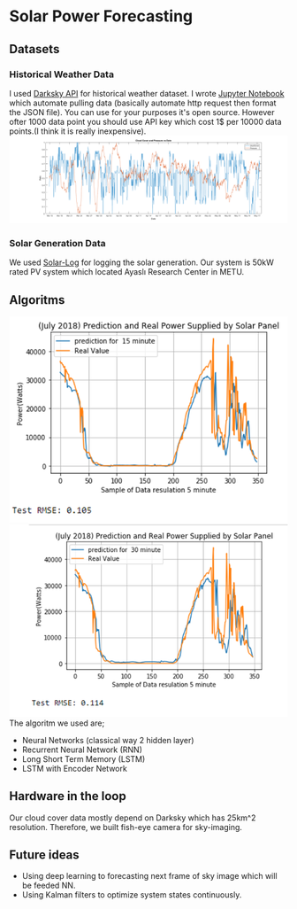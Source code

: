 # Solar Power Forecasting
## Datasets

### Historical Weather Data
I used [Darksky API](https://darksky.net/dev) for historical weather dataset. I wrote [Jupyter Notebook](https://github.com/nailtosun/Ayasli-Ges-Solar-Prediction/blob/master/Neural%20Network/Darksky-api/Datapulling.ipynb) which automate pulling data (basically automate http request then format the JSON file). You can use for your purposes it's open source. However ofter 1000 data point you should use API key which cost 1$ per 10000 data points.(I think it is really inexpensive).
![Weather Data](/Results/weather_data.png)
### Solar Generation Data
We used [Solar-Log](https://www.solar-log.com/en/) for logging the solar generation. Our system is 50kW rated PV system which located Ayaslı Research Center in METU.

## Algoritms
![15min](/Results/15min.png)
![30min](/Results/30min.png)
The algoritm we used are;
* Neural Networks (classical way 2 hidden layer)
* Recurrent Neural Network (RNN)
* Long Short Term Memory (LSTM)
* LSTM with Encoder Network

## Hardware in the loop
Our cloud cover data mostly depend on Darksky which has 25km^2 resolution. Therefore, we built fish-eye camera for sky-imaging.

## Future ideas
* Using deep learning to forecasting next frame of sky image which will be feeded NN.
* Using Kalman filters to optimize system states continuously.
